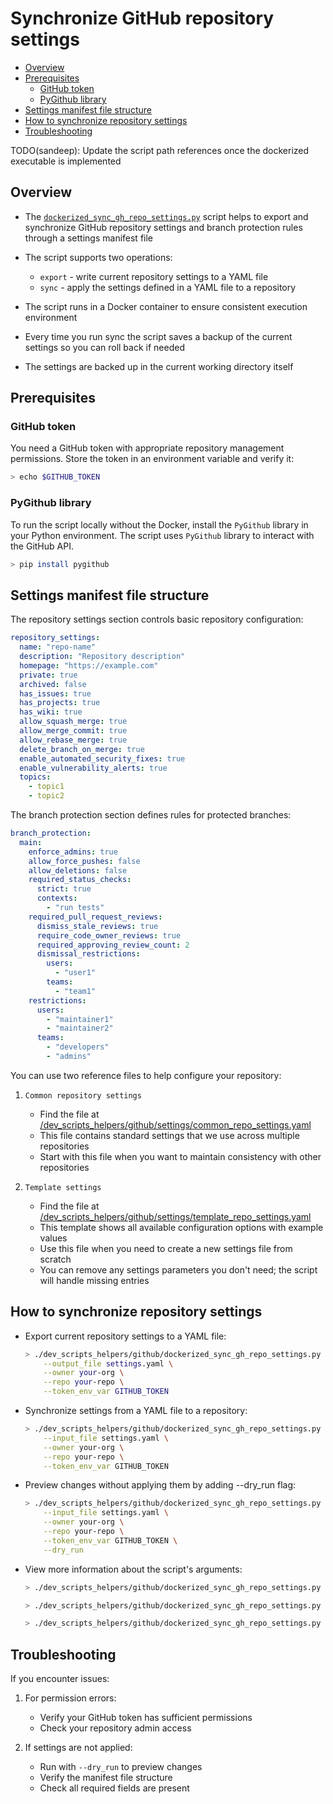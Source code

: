 # Synchronize GitHub repository settings

<!-- toc -->

- [Overview](#overview)
- [Prerequisites](#prerequisites)
  * [GitHub token](#github-token)
  * [PyGithub library](#pygithub-library)
- [Settings manifest file structure](#settings-manifest-file-structure)
- [How to synchronize repository settings](#how-to-synchronize-repository-settings)
- [Troubleshooting](#troubleshooting)

<!-- tocstop -->

TODO(sandeep): Update the script path references once the dockerized executable
is implemented

## Overview

- The
  [`dockerized_sync_gh_repo_settings.py`](/dev_scripts_helpers/github/dockerized_sync_gh_repo_settings.py)
  script helps to export and synchronize GitHub repository settings and branch
  protection rules through a settings manifest file

- The script supports two operations:
  - `export` - write current repository settings to a YAML file
  - `sync` - apply the settings defined in a YAML file to a repository

- The script runs in a Docker container to ensure consistent execution
  environment

- Every time you run sync the script saves a backup of the current settings so
  you can roll back if needed

- The settings are backed up in the current working directory itself

## Prerequisites

### GitHub token

You need a GitHub token with appropriate repository management permissions.
Store the token in an environment variable and verify it:

```bash
> echo $GITHUB_TOKEN
```

### PyGithub library

To run the script locally without the Docker, install the `PyGithub` library in
your Python environment. The script uses `PyGithub` library to interact with the
GitHub API.

```bash
> pip install pygithub
```

## Settings manifest file structure

The repository settings section controls basic repository configuration:

```yaml
repository_settings:
  name: "repo-name"
  description: "Repository description"
  homepage: "https://example.com"
  private: true
  archived: false
  has_issues: true
  has_projects: true
  has_wiki: true
  allow_squash_merge: true
  allow_merge_commit: true
  allow_rebase_merge: true
  delete_branch_on_merge: true
  enable_automated_security_fixes: true
  enable_vulnerability_alerts: true
  topics:
    - topic1
    - topic2
```

The branch protection section defines rules for protected branches:

```yaml
branch_protection:
  main:
    enforce_admins: true
    allow_force_pushes: false
    allow_deletions: false
    required_status_checks:
      strict: true
      contexts:
        - "run tests"
    required_pull_request_reviews:
      dismiss_stale_reviews: true
      require_code_owner_reviews: true
      required_approving_review_count: 2
      dismissal_restrictions:
        users:
          - "user1"
        teams:
          - "team1"
    restrictions:
      users:
        - "maintainer1"
        - "maintainer2"
      teams:
        - "developers"
        - "admins"
```

You can use two reference files to help configure your repository:

1. `Common repository settings`
   - Find the file at
     [/dev_scripts_helpers/github/settings/common_repo_settings.yaml](/dev_scripts_helpers/github/settings/common_repo_settings.yaml)
   - This file contains standard settings that we use across multiple
     repositories
   - Start with this file when you want to maintain consistency with other
     repositories

2. `Template settings`
   - Find the file at
     [/dev_scripts_helpers/github/settings/template_repo_settings.yaml](/dev_scripts_helpers/github/settings/template_repo_settings.yaml)
   - This template shows all available configuration options with example values
   - Use this file when you need to create a new settings file from scratch
   - You can remove any settings parameters you don't need; the script will
     handle missing entries

## How to synchronize repository settings

- Export current repository settings to a YAML file:

  ```bash
  > ./dev_scripts_helpers/github/dockerized_sync_gh_repo_settings.py export \
      --output_file settings.yaml \
      --owner your-org \
      --repo your-repo \
      --token_env_var GITHUB_TOKEN
  ```

- Synchronize settings from a YAML file to a repository:

  ```bash
  > ./dev_scripts_helpers/github/dockerized_sync_gh_repo_settings.py sync \
      --input_file settings.yaml \
      --owner your-org \
      --repo your-repo \
      --token_env_var GITHUB_TOKEN
  ```

- Preview changes without applying them by adding --dry_run flag:

  ```bash
  > ./dev_scripts_helpers/github/dockerized_sync_gh_repo_settings.py sync \
      --input_file settings.yaml \
      --owner your-org \
      --repo your-repo \
      --token_env_var GITHUB_TOKEN \
      --dry_run
  ```

- View more information about the script's arguments:

  ```bash
  > ./dev_scripts_helpers/github/dockerized_sync_gh_repo_settings.py --help
  ```

  ```bash
  > ./dev_scripts_helpers/github/dockerized_sync_gh_repo_settings.py export --help
  ```

  ```bash
  > ./dev_scripts_helpers/github/dockerized_sync_gh_repo_settings.py sync --help
  ```

## Troubleshooting

If you encounter issues:

1. For permission errors:
   - Verify your GitHub token has sufficient permissions
   - Check your repository admin access

2. If settings are not applied:
   - Run with `--dry_run` to preview changes
   - Verify the manifest file structure
   - Check all required fields are present
